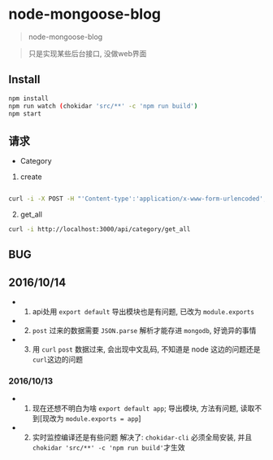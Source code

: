 # node-mongoose-blog
> node-mongoose-blog

> 只是实现某些后台接口, 没做web界面

## Install

```bash
npm install
npm run watch (chokidar 'src/**' -c 'npm run build')
npm start
```

## 请求

- Category

1. create

```bash

curl -i -X POST -H "'Content-type':'application/x-www-form-urlencoded', 'charset':'utf-8', 'Accept': 'text/plain'" -d 'data={"name":"yy直播","alias":"zhibo"}' http://localhost:3000/api/category/create
```

2. get_all

```bash
curl -i http://localhost:3000/api/category/get_all
```

## BUG

## 2016/10/14

- 1. api处用 `export default` 导出模块也是有问题, 已改为 `module.exports`

- 2. `post` 过来的数据需要 `JSON.parse` 解析才能存进 `mongodb`, 好诡异的事情

- 3. 用 `curl` `post` 数据过来, 会出现中文乱码, 不知道是 node 这边的问题还是 `curl`这边的问题

### 2016/10/13

- 1. 现在还想不明白为啥 `export default app`; 导出模块, 方法有问题, 读取不到[现改为 `module.exports = app`]
- 2. 实时监控编译还是有些问题
  解决了:
  `chokidar-cli` 必须全局安装, 并且 `chokidar 'src/**' -c 'npm run build'`才生效


